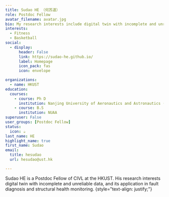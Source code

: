 ```yaml
---
title: Sudao HE （何苏道）
role: Postdoc Fellow
avatar_filename: avatar.jpg
bio: My research interests include digital twin with incomplete and unreliable data, and its application in fault diagnosis and structural health monitoring.
interests:
  - Fitness
  - Basketball
social:
  - display:
      header: False
      link: https://sudao-he.github.io/
      label: Homepage
      icon_pack: fas
      icon: envelope

organizations:
  - name: HKUST
education:
  courses:
    - course: Ph D
      institution: Nanjing University of Aeronautics and Astronautics (NUAA)
    - course: B.S
      institution: NUAA
superuser: False
user_groups: [Postdoc Fellow]
status:
  icon: ☕️
last_name: HE
highlight_name: true
first_name: Sudao
email: 
  title: hesudao
  url: hesudao@ust.hk

---
```

Sudao HE is a Postdoc Fellow of CIVL at the HKUST. His research interests digital twin with incomplete and unreliable data, and its application in fault diagnosis and structural health monitoring.
{style="text-align: justify;"}
